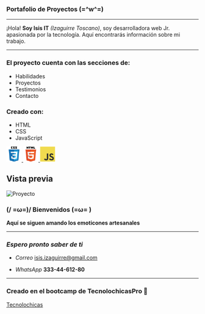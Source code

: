 ### Portafolio de Proyectos (=^w^=) ###
____
¡Hola! **Soy Isis IT** *(Izaguirre Toscano)*, soy desarrolladora web Jr. apasionada por la tecnología. Aquí encontrarás información sobre mi trabajo. 
____

### El proyecto cuenta con las secciones de:

- Habilidades
- Proyectos
- Testimonios
- Contacto

### Creado con: 
- HTML
- CSS
- JavaScript

<a href="https://www.w3schools.com/css/" target="_blank"> <img src="https://raw.githubusercontent.com/devicons/devicon/master/icons/css3/css3-original-wordmark.svg" alt="css3" width="40" height="40"/> </a>
    <a href="https://www.w3.org/html/" target="_blank"> <img src="https://raw.githubusercontent.com/devicons/devicon/master/icons/html5/html5-original-wordmark.svg" alt="html5" width="40" height="40"/> </a>
    <a href="https://developer.mozilla.org/en-US/docs/Web/JavaScript" target="_blank"> <img src="https://raw.githubusercontent.com/devicons/devicon/master/icons/javascript/javascript-original.svg" alt="javascript" width="40" height="40"/> </a>
  
## Vista previa ##

![Proyecto](/Portafolio%20de%20Proyectos/assets/Portafolio1.PNG)


### (/ =ω=)/ Bienvenidos \(=ω= \) ###
**Aquí se siguen amando los emoticones artesanales**

___
### *Espero pronto saber de ti* 
- *Correo* [isis.izaguirre@gmail.com](mailto:isis.izaguirre@gmail.com)

- *WhatsApp* **333-44-612-80**

____

### Creado en el bootcamp de TecnolochicasPro 💜
[Tecnolochicas](https://tecnolochicas.mx/)



